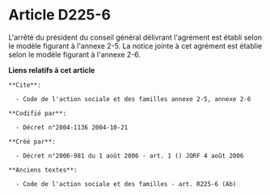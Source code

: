 # Article D225-6

L'arrêté du président du conseil général délivrant l'agrément est établi selon le modèle figurant à l'annexe 2-5. La notice
jointe à cet agrément est établie selon le modèle figurant à l'annexe 2-6.

**Liens relatifs à cet article**

	**Cite**:

	  - Code de l'action sociale et des familles annexe 2-5, annexe 2-6

	**Codifié par**:

	  - Décret n°2004-1136 2004-10-21

	**Créé par**:

	  - Décret n°2006-981 du 1 août 2006 - art. 1 () JORF 4 août 2006

	**Anciens textes**:

	  - Code de l'action sociale et des familles - art. R225-6 (Ab)
